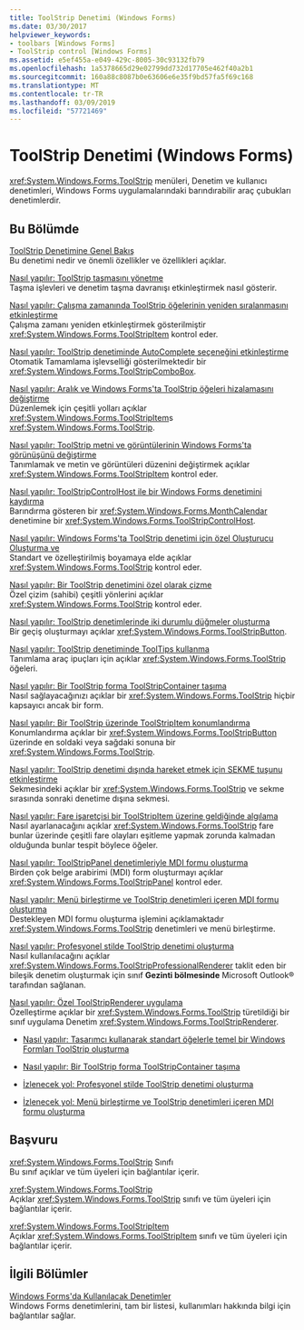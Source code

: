 ```yaml
---
title: ToolStrip Denetimi (Windows Forms)
ms.date: 03/30/2017
helpviewer_keywords:
- toolbars [Windows Forms]
- ToolStrip control [Windows Forms]
ms.assetid: e5ef455a-e049-429c-8005-30c93132fb79
ms.openlocfilehash: 1a5378665d29e02799dd732d17705e462f40a2b1
ms.sourcegitcommit: 160a88c8087b0e63606e6e35f9bd57fa5f69c168
ms.translationtype: MT
ms.contentlocale: tr-TR
ms.lasthandoff: 03/09/2019
ms.locfileid: "57721469"
---
```

# <a name="toolstrip-control-windows-forms"></a>ToolStrip Denetimi (Windows Forms)
<xref:System.Windows.Forms.ToolStrip> menüleri, Denetim ve kullanıcı denetimleri, Windows Forms uygulamalarındaki barındırabilir araç çubukları denetimlerdir.  
  
## <a name="in-this-section"></a>Bu Bölümde  
 [ToolStrip Denetimine Genel Bakış](toolstrip-control-overview-windows-forms.md)  
 Bu denetimi nedir ve önemli özellikler ve özellikleri açıklar.  
  
 [Nasıl yapılır: ToolStrip taşmasını yönetme](how-to-manage-toolstrip-overflow-in-windows-forms.md)  
 Taşma işlevleri ve denetim taşma davranışı etkinleştirmek nasıl gösterir.  
  
 [Nasıl yapılır: Çalışma zamanında ToolStrip öğelerinin yeniden sıralanmasını etkinleştirme](how-to-enable-reordering-of-toolstrip-items-at-run-time-in-windows-forms.md)  
 Çalışma zamanı yeniden etkinleştirmek gösterilmiştir <xref:System.Windows.Forms.ToolStripItem> kontrol eder.  
  
 [Nasıl yapılır: ToolStrip denetiminde AutoComplete seçeneğini etkinleştirme](how-to-enable-autocomplete-in-toolstrip-controls-in-windows-forms.md)  
 Otomatik Tamamlama işlevselliği gösterilmektedir bir <xref:System.Windows.Forms.ToolStripComboBox>.  
  
 [Nasıl yapılır: Aralık ve Windows Forms'ta ToolStrip öğeleri hizalamasını değiştirme](how-to-change-the-spacing-and-alignment-of-toolstrip-items-in-windows-forms.md)  
 Düzenlemek için çeşitli yolları açıklar <xref:System.Windows.Forms.ToolStripItem>s <xref:System.Windows.Forms.ToolStrip>.  
  
 [Nasıl yapılır: ToolStrip metni ve görüntülerinin Windows Forms'ta görünüşünü değiştirme](how-to-change-the-appearance-of-toolstrip-text-and-images-in-windows-forms.md)  
 Tanımlamak ve metin ve görüntüleri düzenini değiştirmek açıklar <xref:System.Windows.Forms.ToolStripItem> kontrol eder.  
  
 [Nasıl yapılır: ToolStripControlHost ile bir Windows Forms denetimini kaydırma](how-to-wrap-a-windows-forms-control-with-toolstripcontrolhost.md)  
 Barındırma gösteren bir <xref:System.Windows.Forms.MonthCalendar> denetimine bir <xref:System.Windows.Forms.ToolStripControlHost>.  
  
 [Nasıl yapılır: Windows Forms'ta ToolStrip denetimi için özel Oluşturucu Oluşturma ve](create-and-set-a-custom-renderer-for-the-toolstrip-control-in-wf.md)  
 Standart ve özelleştirilmiş boyamaya elde açıklar <xref:System.Windows.Forms.ToolStrip> kontrol eder.  
  
 [Nasıl yapılır: Bir ToolStrip denetimini özel olarak çizme](how-to-custom-draw-a-toolstrip-control.md)  
 Özel çizim (sahibi) çeşitli yönlerini açıklar <xref:System.Windows.Forms.ToolStrip> kontrol eder.  
  
 [Nasıl yapılır: ToolStrip denetimlerinde iki durumlu düğmeler oluşturma](how-to-create-toggle-buttons-in-toolstrip-controls.md)  
 Bir geçiş oluşturmayı açıklar <xref:System.Windows.Forms.ToolStripButton>.  
  
 [Nasıl yapılır: ToolStrip denetiminde ToolTips kullanma](how-to-use-tooltips-in-toolstrip-controls.md)  
 Tanımlama araç ipuçları için açıklar <xref:System.Windows.Forms.ToolStrip> öğeleri.  
  
 [Nasıl yapılır: Bir ToolStrip forma ToolStripContainer taşıma](how-to-move-a-toolstrip-out-of-a-toolstripcontainer-onto-a-form.md)  
 Nasıl sağlayacağınızı açıklar bir <xref:System.Windows.Forms.ToolStrip> hiçbir kapsayıcı ancak bir form.  
  
 [Nasıl yapılır: Bir ToolStrip üzerinde ToolStripItem konumlandırma](how-to-position-a-toolstripitem-on-a-toolstrip.md)  
 Konumlandırma açıklar bir <xref:System.Windows.Forms.ToolStripButton> üzerinde en soldaki veya sağdaki sonuna bir <xref:System.Windows.Forms.ToolStrip>.  
  
 [Nasıl yapılır: ToolStrip denetimi dışında hareket etmek için SEKME tuşunu etkinleştirme](how-to-enable-the-tab-key-to-move-out-of-a-toolstrip-control.md)  
 Sekmesindeki açıklar bir <xref:System.Windows.Forms.ToolStrip> ve sekme sırasında sonraki denetime dışına sekmesi.  
  
 [Nasıl yapılır: Fare işaretçisi bir ToolStripItem üzerine geldiğinde algılama](how-to-detect-when-the-mouse-pointer-is-over-a-toolstripitem.md)  
 Nasıl ayarlanacağını açıklar <xref:System.Windows.Forms.ToolStrip> fare bunlar üzerinde çeşitli fare olayları eşitleme yapmak zorunda kalmadan olduğunda bunlar tespit böylece öğeler.  
  
 [Nasıl yapılır: ToolStripPanel denetimleriyle MDI formu oluşturma](how-to-create-an-mdi-form-with-toolstrippanel-controls.md)  
 Birden çok belge arabirimi (MDI) form oluşturmayı açıklar <xref:System.Windows.Forms.ToolStripPanel> kontrol eder.  
  
 [Nasıl yapılır: Menü birleştirme ve ToolStrip denetimleri içeren MDI formu oluşturma](how-to-create-an-mdi-form-with-menu-merging-and-toolstrip-controls.md)  
 Destekleyen MDI formu oluşturma işlemini açıklamaktadır <xref:System.Windows.Forms.ToolStrip> denetimleri ve menü birleştirme.  
  
 [Nasıl yapılır: Profesyonel stilde ToolStrip denetimi oluşturma](how-to-create-a-professionally-styled-toolstrip-control.md)  
 Nasıl kullanılacağını açıklar <xref:System.Windows.Forms.ToolStripProfessionalRenderer> taklit eden bir bileşik denetim oluşturmak için sınıf **Gezinti bölmesinde** Microsoft Outlook® tarafından sağlanan.  
  
 [Nasıl yapılır: Özel ToolStripRenderer uygulama](how-to-implement-a-custom-toolstriprenderer.md)  
 Özelleştirme açıklar bir <xref:System.Windows.Forms.ToolStrip> türetildiği bir sınıf uygulama Denetim <xref:System.Windows.Forms.ToolStripRenderer>.  
  
-   [Nasıl yapılır: Tasarımcı kullanarak standart öğelerle temel bir Windows Formları ToolStrip oluşturma](create-a-basic-wf-toolstrip-with-standard-items-using-the-designer.md)  
  
-   [Nasıl yapılır: Bir ToolStrip forma ToolStripContainer taşıma](how-to-move-a-toolstrip-out-of-a-toolstripcontainer-onto-a-form.md)  
  
-   [İzlenecek yol: Profesyonel stilde ToolStrip denetimi oluşturma](walkthrough-creating-a-professionally-styled-toolstrip-control.md)  
  
-   [İzlenecek yol: Menü birleştirme ve ToolStrip denetimleri içeren MDI formu oluşturma](walkthrough-creating-an-mdi-form-with-menu-merging-and-toolstrip-controls.md)  
  
## <a name="reference"></a>Başvuru  
 <xref:System.Windows.Forms.ToolStrip> Sınıfı  
 Bu sınıf açıklar ve tüm üyeleri için bağlantılar içerir.  
  
 <xref:System.Windows.Forms.ToolStrip>  
 Açıklar <xref:System.Windows.Forms.ToolStrip> sınıfı ve tüm üyeleri için bağlantılar içerir.  
  
 <xref:System.Windows.Forms.ToolStripItem>  
 Açıklar <xref:System.Windows.Forms.ToolStripItem> sınıfı ve tüm üyeleri için bağlantılar içerir.  
  
## <a name="related-sections"></a>İlgili Bölümler  
 [Windows Forms'da Kullanılacak Denetimler](controls-to-use-on-windows-forms.md)  
 Windows Forms denetimlerini, tam bir listesi, kullanımları hakkında bilgi için bağlantılar sağlar.
